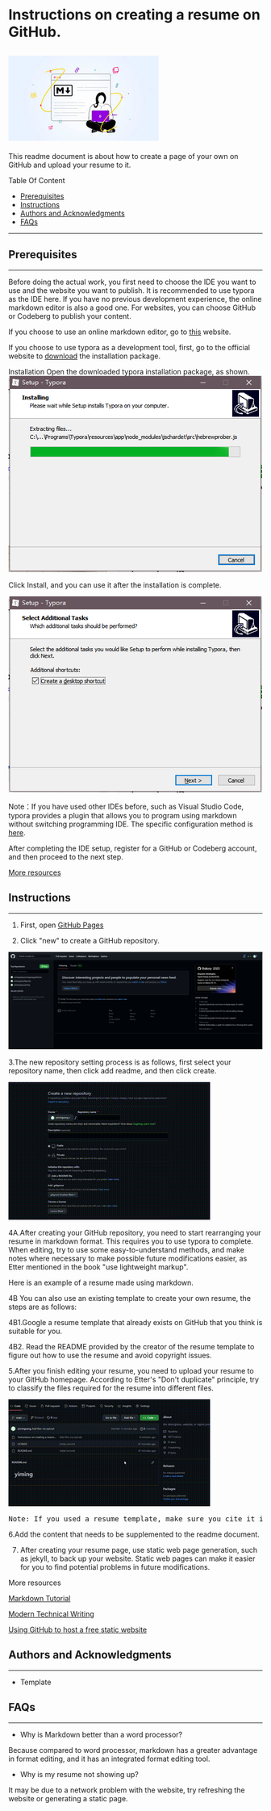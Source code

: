 # Instructions on creating a resume on GitHub.
![markdown](https://github.com/yimingzang/yimingzang.github.io/blob/main/markdown.jfif)
------------

This readme document is about how to create a page of your own on GitHub and upload your resume to it.


Table Of Content
- [Prerequisites](#Prerequisites)
- [Instructions](#Instructions)
- [Authors and Acknowledgments](#AuthorsandAcknowledgments)
- [FAQs](#FAQs)

---
## Prerequisites
---
Before doing the actual work, you first need to choose the IDE you want to use and the website you want to publish. It is recommended to use typora as the IDE here. If you have no previous development experience, the online markdown editor is also a good one. For websites, you can choose GitHub or Codeberg to publish your content.

If you choose to use an online markdown editor, go to [this](https://markdown-editor.github.io/ "this") website.

If you choose to use typora as a development tool, first, go to the official website to [download](https://typora.io/ "download") the installation package.

Installation
Open the downloaded typora installation package, as shown.
![typo'ra1 pic](https://github.com/yimingzang/yimingzang.github.io/blob/main/typora2.png)


Click Install, and you can use it after the installation is complete.

![t'ytypora2 ](https://github.com/yimingzang/yimingzang.github.io/blob/main/typora%201.png)

Note：If you have used other IDEs before, such as Visual Studio Code, typora provides a plugin that allows you to program using markdown without switching programming IDE. The specific configuration method is [here](https://marketplace.visualstudio.com/items?itemName=cweijan.vscode-typora "here").

After completing the IDE setup, register for a GitHub or Codeberg account, and then proceed to the next step.

[More resources](https://www.markdowntutorial.com/ "More resources")

## Instructions
---
1. First, open [GitHub Pages](https://pages.github.com/ "GitHub Pages")

2. Click "new" to create a GitHub repository.

![github1.pic](https://github.com/yimingzang/yimingzang.github.io/blob/main/githubpages1.png)

3.The new repository setting process is as follows, first select your repository name, then click add readme, and then click create.

![qqlupinggif](https://github.com/yimingzang/yimingzang.github.io/blob/main/create%20repository.gif)

4A.After creating your GitHub repository, you need to start rearranging your resume in markdown format. This requires you to use typora to complete. When editing, try to use some easy-to-understand methods, and make notes where necessary to make possible future modifications easier, as Etter mentioned in the book "use lightweight markup".

Here is an example of a resume made using markdown.



4B You can also use an existing template to create your own resume, the steps are as follows:

4B1.Google a resume template that already exists on GitHub that you think is suitable for you.

4B2. Read the README provided by the creator of the resume template to figure out how to use the resume and avoid copyright issues.

5.After you finish editing your resume, you need to upload your resume to your GitHub homepage. According to Etter's "Don't duplicate" principle, try to classify the files required for the resume into different files.

![upload github resume。gif](https://github.com/yimingzang/yimingzang.github.io/blob/main/upload%20resume.gif)

<pre>Note: If you used a resume template, make sure you cite it in your file to avoid copyright issues.</pre>

6.Add the content that needs to be supplemented to the readme document.

7. After creating your resume page, use static web page generation, such as jekyll, to back up your website. Static web pages can make it easier for you to find potential problems in future modifications.



More resources

[Markdown Tutorial](https://www.markdowntutorial.com "Markdown Tutorial")

[Modern Technical Writing](https://www.amazon.ca/Modern-Technical-Writing-Introduction-Documentation-ebook/dp/B01A2QL9SS/ref=sr_1_1?adgrpid=1355698070375399&hvadid=84731640865659&hvbmt=bp&hvdev=c&hvlocphy=5120&hvnetw=o&hvqmt=p&hvtargid=kwd-84731299607821%3Aloc-32&hydadcr=22459_13387101&keywords=modern+technical+writing&qid=1678225723&sr=8-1 "Modern Technical Writing")

[Using GitHub to host a free static website](https://www.geeksforgeeks.org/using-github-to-host-a-free-static-website/ "Using GitHub to host a free static website")



## Authors and Acknowledgments
---

- Template









## FAQs
---
- Why is Markdown better than a word processor?

Because compared to word processor, markdown has a greater advantage in format editing, and it has an integrated format editing tool.

- Why is my resume not showing up?

It may be due to a network problem with the website, try refreshing the website or generating a static page.











